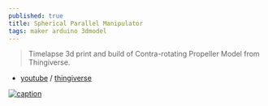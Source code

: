 ```yaml
---
published: true
title: Spherical Parallel Manipulator
tags: maker arduino 3dmodel
---
```

> Timelapse 3d print and build of Contra-rotating Propeller Model from Thingiverse. 
 - [youtube](https://www.youtube.com/watch?v=hj0oFC73A5c) / [thingiverse](https://www.thingiverse.com/thing:3951917)

[![caption](https://img.youtube.com/vi/hj0oFC73A5c/0.jpg)](https://www.youtube.com/watch?v=hj0oFC73A5c)
